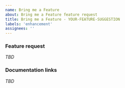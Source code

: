 ```yaml
---
name: Bring me a Feature
about: Bring me a Feature feature request
title: Bring me a Feature - YOUR-FEATURE-SUGGESTION
labels: 'enhancement'
assignees: ''
---
```

### Feature request
_TBD_

### Documentation links
_TBD_

